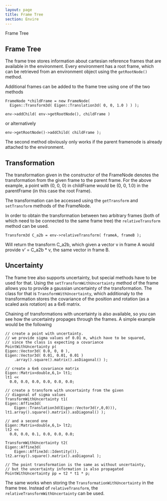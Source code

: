 ```yaml
---
layout: page
title: Frame Tree
section: Envire
---
```

<div class="content2">
<div class="content2-pagetitle">Frame Tree</div>
<div class="content2-container line-box">
<div class="content2-container-1col">



<h2 id="frame-tree">Frame Tree</h2>

<p>The frame tree stores information about cartesian reference frames that are
available in the environment. Every environment has a root frame, which can be
retrieved from an environment object using the <code>getRootNode()</code> method. </p>

<p>Additional frames can be added to the frame tree using one of the two methods</p>

<pre><code class="language-cpp">FrameNode *childFrame = new FrameNode(
  Eigen::Transform3d( Eigen::Translation3d( 0, 0, 1.0 ) ) );

env-&gt;addChild( env-&gt;getRootNode(), childFrame )
</code></pre>

<p>or alternatively</p>

<pre><code class="language-cpp">env-&gt;getRootNode()-&gt;addChild( childFrame );
</code></pre>

<p>The second method obviously only works if the parent framenode is already
attached to the environment.</p>

<h2 id="transformation">Transformation</h2>

<p>The transformation given in the constructor of the FrameNode denotes the
transformation from the given frame to the parent frame. For the above example,
a point with (0, 0, 0) in childFrame would be (0, 0, 1.0) in the parentFrame (in
this case the root Frame).</p>

<p>The transformation can be accessed using the <code>getTransform</code> and <code>setTransform</code>
methods of the FrameNode. </p>

<p>In order to obtain the transformation between two arbitrary frames (both of
which need to be connected to the same frame tree) the <code>relativeTransform</code>
method can be used. </p>

<pre><code class="language-cpp">Transform3d C_a2b = env-&gt;relativeTransform( frameA, frameB );
</code></pre>

<p>Will return the transform C_a2b, which given a vector v in frame A would provide
v&rsquo; = C_a2b * v, the same vector in frame B.</p>

<h2 id="uncertainty">Uncertainty</h2>

<p>The frame tree also supports uncertainty, but special methods have to be used
for that. Using the <code>setTransformWithUncertainty</code> method of the frame allows you
to provide a gaussian uncertainty of the transformation. The class for that is
<code>TransformWithUncertainty</code>, which additionaly to the transformation stores the
covariance of the position and rotation (as a scaled axis rotation) as a 6x6
matrix.</p>

<p>Chaining of transformations with uncertainty is also available, so you can see
how the uncertainty propages through the frames. A simple example would be the
following</p>

<pre><code class="language-cpp">// create a point with uncertainty.
// we provide sigma values of 0.01 m, which have to be squared,
// since the class is expecting a covariance
PointWithUncertainty p(
Eigen::Vector3d( 0.0, 0, 0 ),
Eigen::Vector3d( 0.01, 0.01, 0.01 )
    .array().square().matrix().asDiagonal() );

// create a 6x6 covariance matrix
Eigen::Matrix&lt;double,6,1&gt; lt1;
lt1 &lt;&lt;
  0.0, 0.0, 0.0, 0.0, 0.0, 0.0;

// create a transform with uncertainty from the given
// diagonal of sigma values
TransformWithUncertainty t1(
Eigen::Affine3d(
    Eigen::Translation3d(Eigen::Vector3d(r,0,0))),
lt1.array().square().matrix().asDiagonal() );

// and a second one
Eigen::Matrix&lt;double,6,1&gt; lt2;
lt2 &lt;&lt;
  0.0, 0.0, 0.1, 0.0, 0.0, 0.0;

TransformWithUncertainty t2(
Eigen::Affine3d(
    Eigen::Affine3d::Identity()),
lt2.array().square().matrix().asDiagonal );

// The point transformation is the same as without uncertainty,
// but the uncertainty information is also propagated
PointWithUncertainty pp = t2 * t1 * p;
</code></pre>

<p>The same works when storing the <code>TransformationWithUncertainty</code> in the frame
tree. Instead of <code>relativeTransform</code>, the <code>relativeTransformWithUncertainty</code>
can be used.</p>



</div>
</div>
</div>

